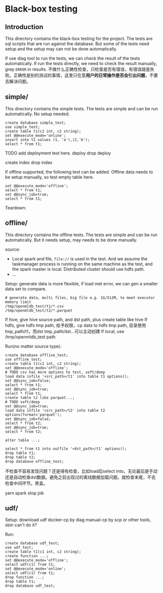 # Black-box testing

## Introduction

This directory contains the black-box testing for the project. The tests are sql scripts that are run against the database. But some of the tests need setup and the setup may can not be done automatically.

If use diag tool to run the tests, we can check the result of the tests automatically. If run the tests directly, we need to check the result manually, grep `ERROR` in results.
不做什么正确性检查，只检查是否有错误，有错误就是失败。正确性是别的测试的事情，这里只在意**用户的日常操作是否会引出问题**，不要去解决问题。
## simple/
This directory contains the simple tests. The tests are simple and can be run automatically. No setup needed.

```
create database simple_test;
use simple_test;
create table t1(c1 int, c2 string);
set @@execute_mode='online';
insert into t1 values (1, 'a'),(2,'b');
select * from t1;
```
TODO add deployment test here.
deploy
drop
deploy

create index
drop index

If offline supported, the following test can be added. Offline data needs to be setup manually, so test empty table here.
```
set @@execute_mode='offline';
select * from t1;
set @@sync_job=true;
select * from t1;
```

Teardown:


## offline/
This directory contains the offline tests. The tests are simple and can be run automatically. But it needs setup, may needs to be done manually.

source:
- Local spark and file, `file://` is used in the test. And we assume the taskmanager process is running on the same machine as the test, and the spark master is local. Distributed cluster should use hdfs path.
- ...

Setup: generate data is more flexible, if load met error, we can gen a smaller data set to compare.
```
# generate data, multi files, big file e.g. 1G/512M, to meet executor memory limit
/tmp/openmldb_test/t1/*.csv
/tmp/openmldb_test/t2/*.parquet
```
If hive, give hive source path, and dst path, plus create table like hive
If hdfs, give hdfs tmp path, 给予权限，cp data to hdfs tmp path, 目录使用tmp_path/t1，而dst tmp_path/dst...可以主动创建
If local, use /tmp/openmldb_test path

Run(no matter source type):
```
create database offline_test;
use offline_test;
create table t1(c1 int, c2 string);
set @@execute_mode='offline';
# TODO csv has more options to test, soft/deep
load data infile '<src_path>/t1' into table t1 options();
set @@sync_job=false;
select * from t1;
set @@sync_job=true;
select * from t1;
create table t2 like parquet...;
# TODO soft/deep
set @@sync_job=true;
load data infile '<src_path>/t2' into table t2 options(format='parquet');
set @@sync_job=false;
select * from t2;
set @@sync_job=true;
select * from t2;

alter table ...;

select * from t1 into outfile '<dst_path>/t1' options();
drop table t1;
drop table t2;
drop database offline_test;
```

不检查不容易发现问题？还是得有检查，比如load后select into。无论最后是手动还是自动检查dst数据。避免之前出现过的离线数据加载问题。就检查末尾，不去检查中间环节。黑盒。

yarn spark
stop job

## udf/

Setup:
download udf
docker-cp by diag
manual-cp by scp or other tools, sbin can't do it?

Run:
```
create database udf_test;
use udf_test;
create table t1(c1 int, c2 string);
create function ...;
set @@execute_mode='offline';
select udf(c1) from t1;
set @@execute_mode='online';
select udf(c1) from t1;
drop function ...;
drop table t1;
drop database udf_test;
```
